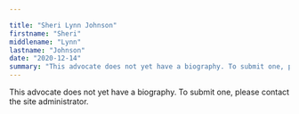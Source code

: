 ```yaml
---

title: "Sheri Lynn Johnson"
firstname: "Sheri"
middlename: "Lynn"
lastname: "Johnson"
date: "2020-12-14"
summary: "This advocate does not yet have a biography. To submit one, please contact the site administrator."
---
```

This advocate does not yet have a biography. To submit one, please contact the site administrator.

